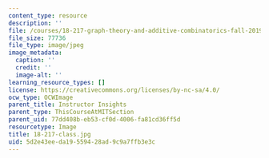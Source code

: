 ```yaml
---
content_type: resource
description: ''
file: /courses/18-217-graph-theory-and-additive-combinatorics-fall-2019/5d2e43eeda19559428ad9c9a7ffb3e3c_18-217-class.jpg
file_size: 77736
file_type: image/jpeg
image_metadata:
  caption: ''
  credit: ''
  image-alt: ''
learning_resource_types: []
license: https://creativecommons.org/licenses/by-nc-sa/4.0/
ocw_type: OCWImage
parent_title: Instructor Insights
parent_type: ThisCourseAtMITSection
parent_uid: 77dd408b-eb53-cf0d-4006-fa81cd36ff5d
resourcetype: Image
title: 18-217-class.jpg
uid: 5d2e43ee-da19-5594-28ad-9c9a7ffb3e3c
---
```

